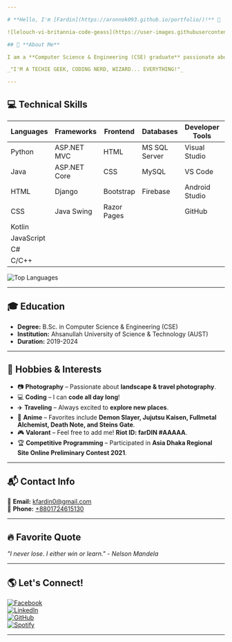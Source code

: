 ```yaml
---

# **Hello, I'm [Fardin](https://aronnok093.github.io/portfolio/)!** 👋  

![lelouch-vi-britannia-code-geass](https://user-images.githubusercontent.com/64925270/216568044-79ebc227-eb82-4b02-a822-cab1410478f5.gif)  

## 🚀 **About Me**  

I am a **Computer Science & Engineering (CSE) graduate** passionate about **software development, merchandising, and technology-driven business solutions**. Proficient in **Python, C++, React, Django, and ASP.NET**, I strive to create efficient and innovative applications.  

_"I'M A TECHIE GEEK, CODING NERD, WIZARD... EVERYTHING!"_  

---
```


## 💻 **Technical Skills**  

| **Languages**   | **Frameworks**       | **Frontend**      | **Databases**     | **Developer Tools** | **Other Skills**  | **Soft Skills**  |
|-----------------|---------------------|------------------|------------------|-------------------|------------------|------------------|
| Python          | ASP.NET MVC         | HTML             | MS SQL Server    | Visual Studio     | LaTeX            | Time Management  |
| Java            | ASP.NET Core        | CSS              | MySQL            | VS Code           | Arduino Uno      | Teamwork         |
| HTML            | Django              | Bootstrap        | Firebase         | Android Studio    |                  | Problem Solving  |
| CSS             | Java Swing          | Razor Pages      |                  | GitHub            |                  |                  |
| Kotlin          |                     |                  |                  |                   |                  |                  |
| JavaScript      |                     |                  |                  |                   |                  |                  |
| C#              |                     |                  |                  |                   |                  |                  |
| C/C++           |                     |                  |                  |                   |                  |                  |  

![Top Languages](https://github-readme-stats.vercel.app/api/top-langs/?username=Aronnok093&layout=compact)  

---

## 🎓 **Education**  

- **Degree:** B.Sc. in Computer Science & Engineering (CSE)  
- **Institution:** Ahsanullah University of Science & Technology (AUST)  
- **Duration:** 2019-2024  

---

## 🎨 **Hobbies & Interests**  

- 📷 **Photography** – Passionate about **landscape & travel photography**.  
- 💻 **Coding** – I can **code all day long**!  
- ✈️ **Traveling** – Always excited to **explore new places**.  
- 🎥 **Anime** – Favorites include **Demon Slayer, Jujutsu Kaisen, Fullmetal Alchemist, Death Note, and Steins Gate**.  
- 🎮 **Valorant** – Feel free to add me! **Riot ID: farDIN #AAAAA**.  
- 🏆 **Competitive Programming** – Participated in **Asia Dhaka Regional Site Online Preliminary Contest 2021**.  

---

## 📬 **Contact Info**  

📩 **Email:** [kfardin0@gmail.com](mailto:kfardin0@gmail.com)  
📱 **Phone:** [+8801724615130](https://wa.me/8801724615130)  

---

## 🔥 **Favorite Quote**  

_"I never lose. I either win or learn." - Nelson Mandela_  

---

## 🌎 **Let's Connect!**  

[![Facebook](https://www.vectorlogo.zone/logos/facebook/facebook-ar21.svg)](https://www.facebook.com/fardin.aranyak/)  
[![LinkedIn](https://www.vectorlogo.zone/logos/linkedin/linkedin-ar21.svg)](https://www.linkedin.com/in/md-fardin-jaman-aranyak-744890191/)  
[![GitHub](https://www.vectorlogo.zone/logos/github/github-ar21.svg)](https://github.com/Aronnok093)  
[![Spotify](https://www.vectorlogo.zone/logos/spotify/spotify-ar21.svg)](https://open.spotify.com/artist/0a3zDmrvmZcORfPeONPvfL?si=ad14b061181d406f)  

---
